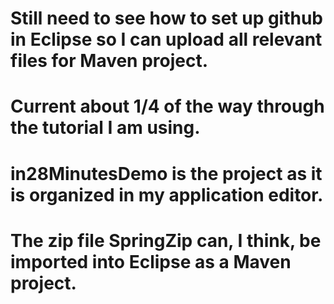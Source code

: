 # Still need to see how to set up github in Eclipse so I can upload all relevant files for Maven project.

# Current about 1/4 of the way through the tutorial I am using.

# in28MinutesDemo is the project as it is organized in my application editor. 

# The zip file SpringZip can, I think, be imported into Eclipse as a Maven project.

